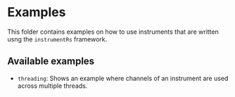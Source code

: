 # Examples

This folder contains examples on how to use instruments 
that are written usng the `instrumentRs` framework. 

## Available examples 

- `threading`: Shows an example where channels of an instrument are used across multiple threads.
